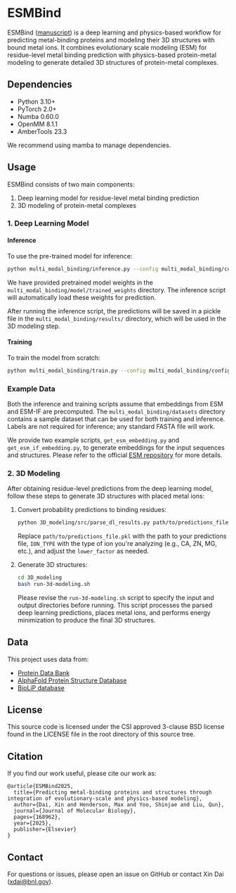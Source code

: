 # ESMBind

ESMBind ([manuscript](https://www.sciencedirect.com/science/article/pii/S0022283625000282)) is a deep learning and physics-based workflow for predicting metal-binding proteins and modeling their 3D structures with bound metal ions. It combines evolutionary scale modeling (ESM) for residue-level metal binding prediction with physics-based protein-metal modeling to generate detailed 3D structures of protein-metal complexes.

## Dependencies

- Python 3.10+
- PyTorch 2.0+
- Numba 0.60.0
- OpenMM 8.1.1
- AmberTools 23.3

We recommend using mamba to manage dependencies.

## Usage

ESMBind consists of two main components:

1. Deep learning model for residue-level metal binding prediction
2. 3D modeling of protein-metal complexes

### 1. Deep Learning Model

#### Inference

To use the pre-trained model for inference:

```bash
python multi_modal_binding/inference.py --config multi_modal_binding/configs/inference.json
```

We have provided pretrained model weights in the `multi_modal_binding/model/trained_weights` directory. The inference script will automatically load these weights for prediction.

After running the inference script, the predictions will be saved in a pickle file in the `multi_modal_binding/results/` directory, which will be used in the 3D modeling step.

#### Training

To train the model from scratch:

```bash
python multi_modal_binding/train.py --config multi_modal_binding/configs/training.json
```

### Example Data

Both the inference and training scripts assume that embeddings from ESM and ESM-IF are precomputed. The `multi_modal_binding/datasets` directory contains a sample dataset that can be used for both training and inference. Labels are not required for inference; any standard FASTA file will work.

We provide two example scripts, `get_esm_embedding.py` and `get_esm_if_embedding.py`, to generate embeddings for the input sequences and structures. Please refer to the official [ESM repository](https://github.com/facebookresearch/esm) for more details.

### 2. 3D Modeling

After obtaining residue-level predictions from the deep learning model, follow these steps to generate 3D structures with placed metal ions:

1. Convert probability predictions to binding residues:
   ```bash
   python 3D_modeling/src/parse_dl_results.py path/to/predictions_file.pkl ION_TYPE --lower_factor 0.5
   ```
   Replace `path/to/predictions_file.pkl` with the path to your predictions file, `ION_TYPE` with the type of ion you're analyzing (e.g., CA, ZN, MG, etc.), and adjust the `lower_factor` as needed.

2. Generate 3D structures:
   ```bash
   cd 3D_modeling
   bash run-3d-modeling.sh
   ```

   Please revise the `run-3d-modeling.sh` script to specify the input and output directories before running. This script processes the parsed deep learning predictions, places metal ions, and performs energy minimization to produce the final 3D structures.

## Data

This project uses data from:
- [Protein Data Bank](https://www.rcsb.org/)
- [AlphaFold Protein Structure Database](https://alphafold.ebi.ac.uk/)
- [BioLiP database](https://zhanggroup.org/BioLiP/index.cgi)

## License

This source code is licensed under the CSI approved 3-clause BSD license found in the LICENSE file in the root directory of this source tree.

## Citation
If you find our work useful, please cite our work as:
```
@article{ESMBind2025,
  title={Predicting metal-binding proteins and structures through integration of evolutionary-scale and physics-based modeling},
  author={Dai, Xin and Henderson, Max and Yoo, Shinjae and Liu, Qun},
  journal={Journal of Molecular Biology},
  pages={168962},
  year={2025},
  publisher={Elsevier}
}

```

## Contact

For questions or issues, please open an issue on GitHub or contact Xin Dai (xdai@bnl.gov).
